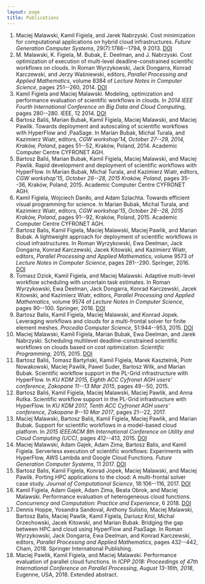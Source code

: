 ```yaml
---
layout: page
title: Publications
---
```


1. Maciej Malawski, Kamil Figiela, and Jarek Nabrzyski. Cost minimization for computational applications on hybrid cloud infrastructures. *Future Generation Computer Systems*, 29(7):1786--1794, 9 2013. [DOI](http://dx.doi.org/10.1016/j.future.2013.01.004)
1. M. Malawski, K. Figiela, M. Bubak, E. Deelman, and J. Nabrzyski. Cost optimization of execution of multi-level deadline-constrained scientific workflows on clouds. In Roman Wyrzykowski, Jack Dongarra, Konrad Karczewski, and Jerzy Waśniewski, editors, *Parallel Processing and Applied Mathematics*, volume 8384 of *Lecture Notes in Computer Science*, pages 251--260, 2014. [DOI](http://dx.doi.org/10.1007/978-3-642-55224-3_24)
1. Kamil Figiela and Maciej Malawski. Modeling, optimization and performance evaluation of scientific workflows in clouds. In *2014 IEEE Fourth International Conference on Big Data and Cloud Computing*, pages 280--280. IEEE, 12 2014. [DOI](http://dx.doi.org/10.1109/BDCloud.2014.112)
1. Bartosz Baliś, Marian Bubak, Kamil Figiela, Maciej Malawski, and Maciej Pawlik. Towards deployment and autoscaling of scientific workflows with HyperFlow and ,PaaSage. In Marian Bubak, Michal Turala, and Kazimierz Wiatr, editors, *CGW workshop\'14, October 27--29, 2014, Kraków, Poland*, pages 51--52, Kraków, Poland, 2014. Academic Computer Centre CYFRONET AGH.
1. Bartosz Baliś, Marian Bubak, Kamil Figiela, Maciej Malawski, and Maciej Pawlik. Rapid development and deployment of scientific workflows with HyperFlow. In Marian Bubak, Michal Turala, and Kazimierz Wiatr, editors, *CGW workshop\'15, October 26--28, 2015 Kraków, Poland*, pages 35--36, Kraków, Poland, 2015. Academic Computer Centre CYFRONET AGH.
1. Kamil Figiela, Wojciech Daniło, and Adam Szlachta. Towards efficient visual programming for science. In Marian Bubak, Michal Turala, and Kazimierz Wiatr, editors, *CGW workshop\'15, October 26--28, 2015 Kraków, Poland*, pages 91--92, Kraków, Poland, 2015. Academic Computer Centre CYFRONET AGH.
1. Bartosz Balis, Kamil Figiela, Maciej Malawski, Maciej Pawlik, and Marian Bubak. A lightweight approach for deployment of scientific workflows in cloud infrastructures. In Roman Wyrzykowski, Ewa Deelman, Jack Dongarra, Konrad Karczewski, Jacek Kitowski, and Kazimierz Wiatr, editors, *Parallel Processing and Applied Mathematics*, volume 9573 of *Lecture Notes in Computer Science*, pages 281--290. Springer, 2016. [DOI](http://dx.doi.org/10.1007/978-3-319-32149-3_27)
1. Tomasz Dziok, Kamil Figiela, and Maciej Malawski. Adaptive multi-level workflow scheduling with uncertain task estimates. In Roman Wyrzykowski, Ewa Deelman, Jack Dongarra, Konrad Karczewski, Jacek Kitowski, and Kazimierz Wiatr, editors, *Parallel Processing and Applied Mathematics*, volume 9574 of *Lecture Notes in Computer Science*, pages 90--100. Springer, 2016. [DOI](http://dx.doi.org/10.1007/978-3-319-32152-3_9)
1. Bartosz Balis, Kamil Figiela, Maciej Malawski, and Konrad Jopek. Leveraging workflows and clouds for a multi-frontal solver for finite element meshes. *Procedia Computer Science*, 51:944--953, 2015. [DOI](http://dx.doi.org/10.1016/j.procs.2015.05.230)
1. Maciej Malawski, Kamil Figiela, Marian Bubak, Ewa Deelman, and Jarek Nabrzyski. Scheduling multilevel deadline-constrained scientific workflows on clouds based on cost optimization. *Scientific Programming*, 2015, 2015. [DOI](http://dx.doi.org/10.1155/2015/680271)
1. Bartosz Baliś, Tomasz Bartyński, Kamil Figiela, Marek Kasztelnik, Piotr Nowakowski, Maciej Pawlik, Pawel Suder, Bartosz Wilk, and Marian Bubak. Scientific workflow support in the PL-Grid infrastructure with HyperFlow. In *KU KDM 2015, Eighth ACC Cyfronet AGH users\' conference, Zakopane 11--13 Mar 2015*, pages 49--50, 2015.
1. Bartosz Baliś, Kamil Figiela, Maciej Malawski, Maciej Pawlik, and Anna Rutka. Scientific workflow support in the PL-Grid infrastructure with HyperFlow. In *KU KDM 2017, Tenth ACC Cyfronet AGH users\' conference, Zakopane 8--10 Mar 2017*, pages 21--22, 2017.
1. Maciej Malawski, Bartosz Baliś, Kamil Figiela, Maciej Pawlik, and Marian Bubak. Support for scientific workflows in a model-based cloud platform. In *2015 IEEE/ACM 8th International Conference on Utility and Cloud Computing (UCC)*, pages 412--413, 2015. [DOI](http://dx.doi.org/10.1109/UCC.2015.70)
1. Maciej Malawski, Adam Gajek, Adam Zima, Bartosz Balis, and Kamil Figiela. Serverless execution of scientific workflows: Experiments with HyperFlow, AWS Lambda and Google Cloud Functions. *Future Generation Computer Systems*, 11 2017. [DOI](http://dx.doi.org/10.1016/J.FUTURE.2017.10.029)
1. Bartosz Balis, Kamil Figiela, Konrad Jopek, Maciej Malawski, and Maciej Pawlik. Porting HPC applications to the cloud: A multi-frontal solver case study. *Journal of Computational Science*, 18:106--116, 2017. [DOI](http://dx.doi.org/10.1016/j.jocs.2016.09.006)
1. Kamil Figiela, Adam Gajek, Adam Zima, Beata Obrok, and Maciej Malawski. Performance evaluation of heterogeneous cloud functions. *Concurrency and Computation: Practice and Experience*, 6 2018. [DOI](http://dx.doi.org/10.1002/cpe.4792)
1. Dennis Hoppe, Yosandra Sandoval, Anthony Sulistio, Maciej Malawski, Bartosz Balis, Maciej Pawlik, Kamil Figiela, Dariusz Krol, Michal Orzechowski, Jacek Kitowski, and Marian Bubak. Bridging the gap between HPC and cloud using HyperFlow and PaaSage. In Roman Wyrzykowski, Jack Dongarra, Ewa Deelman, and Konrad Karczewski, editors, *Parallel Processing and Applied Mathematics*, pages 432--442, Cham, 2018. Springer International Publishing.
1. Maciej Pawlik, Kamil Figiela, and Maciej Malawski. Performance evaluation of parallel cloud functions. In *ICPP 2018: Proceedings of 47th International Conference on Parallel Processing, August 13-16th, 2018*, Eugenne, USA, 2018. Extended abstract.
